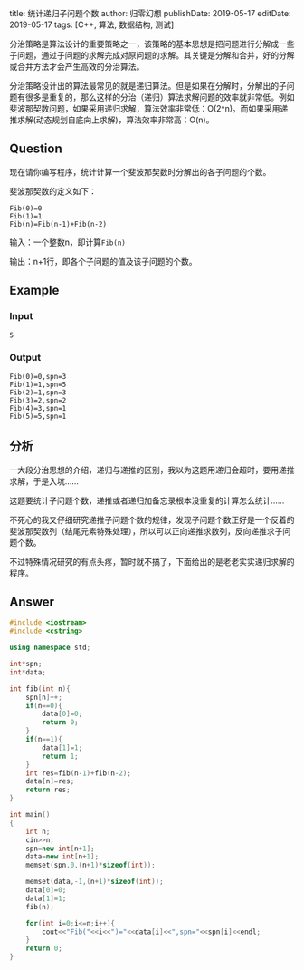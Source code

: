 title: 统计递归子问题个数
author: 归零幻想
publishDate: 2019-05-17
editDate: 2019-05-17
tags: [C++, 算法, 数据结构, 测试]

<!--config-->

分治策略是算法设计的重要策略之一，该策略的基本思想是把问题进行分解成一些子问题，通过子问题的求解完成对原问题的求解。其关键是分解和合并，好的分解或合并方法才会产生高效的分治算法。

分治策略设计出的算法最常见的就是递归算法。但是如果在分解时，分解出的子问题有很多是重复的，那么这样的分治（递归）算法求解问题的效率就非常低。例如斐波那契数问题，如果采用递归求解，算法效率非常低：O(2^n)。而如果采用递推求解(动态规划自底向上求解)，算法效率非常高：O(n)。

## Question
现在请你编写程序，统计计算一个斐波那契数时分解出的各子问题的个数。

斐波那契数的定义如下：
```
Fib(0)=0
Fib(1)=1
Fib(n)=Fib(n-1)+Fib(n-2)
```

输入：一个整数n，即计算`Fib(n)`

输出：n+1行，即各个子问题的值及该子问题的个数。

<!--summary-->

## Example
### Input
```
5
```

### Output
```
Fib(0)=0,spn=3
Fib(1)=1,spn=5
Fib(2)=1,spn=3
Fib(3)=2,spn=2
Fib(4)=3,spn=1
Fib(5)=5,spn=1
```

## 分析
一大段分治思想的介绍，递归与递推的区别，我以为这题用递归会超时，要用递推求解，于是入坑……

这题要统计子问题个数，递推或者递归加备忘录根本没重复的计算怎么统计……

不死心的我又仔细研究递推子问题个数的规律，发现子问题个数正好是一个反着的斐波那契数列（结尾元素特殊处理），所以可以正向递推求数列，反向递推求子问题个数。

不过特殊情况研究的有点头疼，暂时就不搞了，下面给出的是老老实实递归求解的程序。

## Answer
```c++
#include <iostream>
#include <cstring>

using namespace std;

int*spn;
int*data;

int fib(int n){
    spn[n]++;
    if(n==0){
        data[0]=0;
        return 0;
    }
    if(n==1){
        data[1]=1;
        return 1;
    }
    int res=fib(n-1)+fib(n-2);
    data[n]=res;
    return res;
}

int main()
{
    int n;
    cin>>n;
    spn=new int[n+1];
    data=new int[n+1];
    memset(spn,0,(n+1)*sizeof(int));

    memset(data,-1,(n+1)*sizeof(int));
    data[0]=0;
    data[1]=1;
    fib(n);

    for(int i=0;i<=n;i++){
        cout<<"Fib("<<i<<")="<<data[i]<<",spn="<<spn[i]<<endl;
    }
    return 0;
}

```
